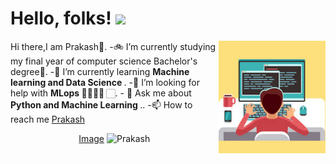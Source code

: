 

<!--
**prakash0007/prakash0007** is a ✨ _special_ ✨ repository because its `README.md` (this file) appears on your GitHub profile.

Here are some ideas to get you started:

- 🔭 I’m currently working on ...
- 🌱 I’m currently learning ...
- 👯 I’m looking to collaborate on ...
- 🤔 I’m looking for help with ...
- 💬 Ask me about ...
- 📫 How to reach me: ...
- 😄 Pronouns: ...
- ⚡ Fun fact: ...
-->
# Hello, folks! <img src="https://raw.githubusercontent.com/MartinHeinz/MartinHeinz/master/wave.gif" width="30px">
<img align="right" height="180px" src="https://github.com/prakash0007/prakash0007/blob/main/download.jfif" alt="image" />
<p align="left"
<hi align-"center">Hi there,I am Prakash🙂.
-🚲 I’m currently studying my final year of computer science Bachelor's degree👣.
-🌱 I’m currently learning <strong>Machine learning and Data Science </strong>.
-🤔 I’m looking for help with <strong> MLops 👨🏼‍🤝‍👨 </strong>🏻.
- 💬 Ask me about <strong>Python and Machine Learning </strong>..
-📫 How to reach me <a href ="www.linkedin.com/in/prakash0007" target="_blank">Prakash</a>

<p align="center">
  <a href="https://www.google.com/imgresimgurl=https%3A%2F%2Fi.pinimg.com%2Foriginals%2F61%2F7d%2Fb4%2F617db4ff458d6183719808ba5f5729b4.png&imgrefurl=https%3A%2F%2Ffi.pinterest.com%2Fpin%2F416794140494293173%2F&tbnid=Nr69uyHHjcImAM&vet=12ahUKEwjBiLDAvd3uAhU8KnIKHdUSBIsQMygHegUIARDdAQ..i&docid=SUKs0BbygzdxVM&w=225&h=225&q=naruto%20logo&ved=2ahUKEwjBiLDAvd3uAhU8KnIKHdUSBIsQMygHegUIARDdAQ"target="_blank">Image</a>
  <img src="https://github-readme-stats.vercel.app/api?username=prakash0007&count_private=true&show_icons=true&theme=radical" alt="Prakash">
       </p>
